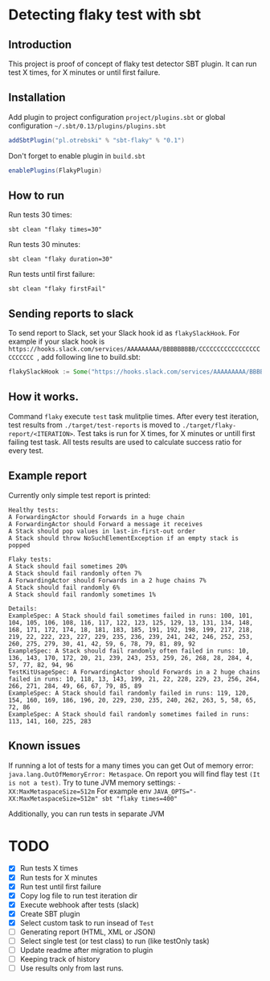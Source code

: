 # Detecting flaky test with sbt

## Introduction
This project is proof of concept of flaky test detector SBT plugin. It can run test X times, for X minutes or until first failure.


## Installation

Add plugin to project configuration `project/plugins.sbt` or global configuration `~/.sbt/0.13/plugins/plugins.sbt`
```scala
addSbtPlugin("pl.otrebski" % "sbt-flaky" % "0.1")
```
Don't forget to enable plugin in `build.sbt`
```scala 
enablePlugins(FlakyPlugin)
```

## How to run

Run tests 30 times:
```
sbt clean "flaky times=30"
```

Run tests 30 minutes:
```
sbt clean "flaky duration=30"
```


Run tests until first failure:
```
sbt clean "flaky firstFail"
```

## Sending reports to slack
To send report to Slack, set your Slack hook id as `flakySlackHook`. For example if your slack hook is `https://hooks.slack.com/services/AAAAAAAAA/BBBBBBBBB/CCCCCCCCCCCCCCCCCCCCCCCC `, add following line to build.sbt:

```scala
flakySlackHook := Some("https://hooks.slack.com/services/AAAAAAAAA/BBBBBBBBB/CCCCCCCCCCCCCCCCCCCCCCCC )

```


## How it works.
Command `flaky` execute `test` task mulitplie times. After every test iteration, test results from `./target/test-reports` is moved to `./target/flaky-report/<ITERATION>`. Test taks is run for X times, for X minutes or untill first failing test task. All tests results are used to calculate success ratio for every test.

## Example report

Currently only simple test report is printed:
```
Healthy tests:
A ForwardingActor should Forwards in a huge chain
A ForwardingActor should Forward a message it receives
A Stack should pop values in last-in-first-out order
A Stack should throw NoSuchElementException if an empty stack is popped

Flaky tests:
A Stack should fail sometimes 20%
A Stack should fail randomly often 7%
A ForwardingActor should Forwards in a 2 huge chains 7%
A Stack should fail randomly 6%
A Stack should fail randomly sometimes 1%

Details:
ExampleSpec: A Stack should fail sometimes failed in runs: 100, 101, 104, 105, 106, 108, 116, 117, 122, 123, 125, 129, 13, 131, 134, 148, 168, 171, 172, 174, 18, 181, 183, 185, 191, 192, 198, 199, 217, 218, 219, 22, 222, 223, 227, 229, 235, 236, 239, 241, 242, 246, 252, 253, 260, 275, 279, 30, 41, 42, 59, 6, 78, 79, 81, 89, 92
ExampleSpec: A Stack should fail randomly often failed in runs: 10, 136, 143, 170, 172, 20, 21, 239, 243, 253, 259, 26, 268, 28, 284, 4, 57, 77, 82, 94, 96
TestKitUsageSpec: A ForwardingActor should Forwards in a 2 huge chains failed in runs: 10, 118, 13, 143, 199, 21, 22, 228, 229, 23, 256, 264, 266, 271, 284, 49, 66, 67, 79, 85, 89
ExampleSpec: A Stack should fail randomly failed in runs: 119, 120, 154, 160, 169, 186, 196, 20, 229, 230, 235, 240, 262, 263, 5, 58, 65, 72, 86
ExampleSpec: A Stack should fail randomly sometimes failed in runs: 113, 141, 160, 225, 283
```

## Known issues

If running a lot of tests for a many times you can get Out of memory error: `java.lang.OutOfMemoryError: Metaspace`. On report you will find flay test `(It is not a test)`.
Try to tune JVM memory settings: `-XX:MaxMetaspaceSize=512m`
For example env `JAVA_OPTS="-XX:MaxMetaspaceSize=512m" sbt "flaky times=400"`

Additionally, you can run tests in separate JVM


# TODO
- [x] Run tests X times
- [x] Run tests for X minutes
- [x] Run test until first failure
- [x] Copy log file to run test iteration dir
- [x] Execute webhook after tests (slack)
- [X] Create SBT plugin
- [X] Select custom task to run insead of `Test`
- [ ] Generating report (HTML, XML or JSON)
- [ ] Select single test (or test class) to run (like testOnly task)
- [ ] Update readme after migration to plugin
- [ ] Keeping track of history
- [ ] Use results only from last runs.